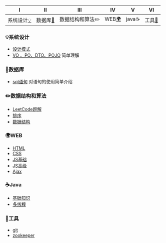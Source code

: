 |       Ⅰ       |                     Ⅱ                      |              Ⅲ               |              Ⅳ              |              Ⅴ              |              Ⅵ              |
| :-----------: | :----------------------------------------: | :--------------------------: | ---------------------------- | ---------------------------- | ---------------------------- |
| 系统设计[:bulb:](#bulb系统设计) | 数据库[:floppy_disk:](#floppy_disk数据库) |  数据结构和算法:pencil2:| WEB[:earth_africa:](#earth_africaWEB) | java:coffee: | 工具[:hammer:](#hammer工具) |



### :bulb:系统设计

- [设计模式](https://github.com/flymecode/MX-Notes/blob/master/notes/设计模式.md) 
- [VO 、PO、DTO、POJO](https://github.com/flymecode/MX-Notes/blob/master/notes/model.md)  简单理解
### :floppy_disk:数据库

- [sql语句](https://github.com/flymecode/MX-Notes/blob/master/notes/simple_sql.md)  对语句的使用简单介绍
### :pencil2:数据结构和算法
- [LeetCode题解](https://github.com/flymecode/MX-Notes/blob/master/db-note/simple_sql.md) 
- [排序](https://github.com/flymecode/MX-Notes/blob/master/notes/simple_sql.md) 
- [数据结构](https://github.com/flymecode/MX-Notes/blob/master/notes/data-str.md) 

### :earth_africa:WEB
- [HTML](https://github.com/flymecode/MX-Notes/blob/master/notes/simple_sql.md) 
- [CSS](https://github.com/flymecode/MX-Notes/blob/master/notes/simple_sql.md) 
- [JS基础](https://github.com/flymecode/MX-Notes/blob/master/notes/simple_sql.md)
- [JS高级](https://github.com/flymecode/MX-Notes/blob/master/notes/adv-js.md) 
- [Ajax](https://github.com/flymecode/MX-Notes/blob/master/notes/ajax.md) 
### :coffee:Java
- [基础知识](https://github.com/flymecode/MX-Notes/blob/master/notes/java-base.md) 
- [多线程](https://github.com/flymecode/MX-Notes/blob/master/notes/java-threadl.md) 

### :hammer:工具
- [git](https://github.com/flymecode/MX-Notes/blob/master/notes/git.md)
- [zookeeper](https://github.com/flymecode/MX-Notes/blob/master/notes/git.md)
